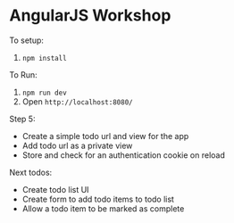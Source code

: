 AngularJS Workshop
==================

To setup:

1. `npm install`

To Run:
1. `npm run dev`
2. Open `http://localhost:8080/`

Step 5:

* Create a simple todo url and view for the app
* Add todo url as a private view
* Store and check for an authentication cookie on reload

Next todos:
* Create todo list UI
* Create form to add todo items to todo list
* Allow a todo item to be marked as complete
